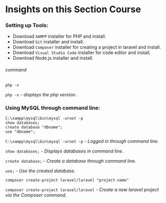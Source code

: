 # Insights on this Section Course
### Setting up Tools:
- Download `XAMPP` installer for PHP and install.
- Download `Git` installer and install.
- Download `Composer` installer for creating a project in laravel and install.
- Download `Visual Studio Code` installer for code editor and install.
- Download Node.js installer and install.

###### command
```
php -v
```
`php -v` - _displays the php version_.
### Using MySQL through command line:
```
C:\xampp\mysql\bin\mysql -uroot -p
show databases;
create database "dbname";
use "dbname";
```
`C:\xampp\mysql\bin\mysql -uroot -p` - _Logged in through command line_.

`show databases;` - _Displays databases in command line_.

`create database;` - _Create a database through command line_.

`use;` - _Use the created database_.

```
composer create-project laravel/laravel "project-name"
```
`composer create-project laravel/laravel` - _Create a new laravel project via the Composer command_.
